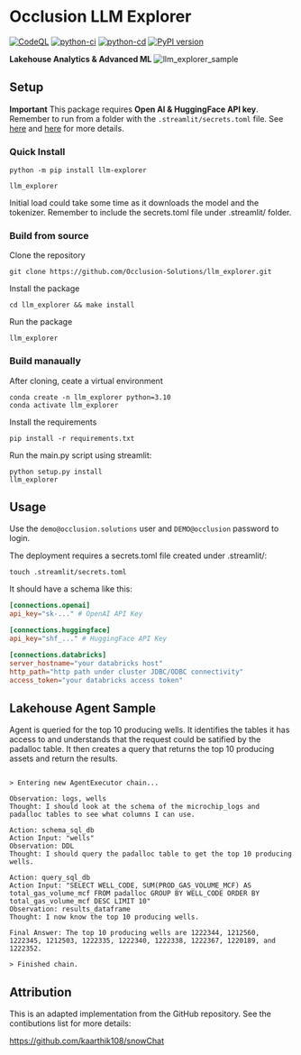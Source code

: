 # Occlusion LLM Explorer

[![CodeQL](https://github.com/Occlusion-Solutions/occlussion_llm_explorer/actions/workflows/github-code-scanning/codeql/badge.svg)](https://github.com/Occlusion-Solutions/occlussion_llm_explorer/actions/workflows/github-code-scanning/codeql) [![python-ci](https://github.com/Occlusion-Solutions/occlussion_llm_explorer/actions/workflows/python-ci.yml/badge.svg)](https://github.com/Occlusion-Solutions/occlussion_llm_explorer/actions/workflows/python-ci.yml) [![python-cd](https://github.com/Occlusion-Solutions/occlussion_llm_explorer/actions/workflows/python-cd.yml/badge.svg)](https://github.com/Occlusion-Solutions/occlussion_llm_explorer/actions/workflows/python-cd.yml) [![PyPI version](https://badge.fury.io/py/llm-explorer.svg)](https://badge.fury.io/py/llm-explorer)

**Lakehouse Analytics &amp; Advanced ML**
![llm_explorer_sample](https://github.com/Occlusion-Solutions/occlussion_llm_explorer/assets/11726633/f6a5753d-681c-418f-babb-0a2df74dd4d8)

## Setup

**Important** This package requires **Open AI & HuggingFace API key**. Remember to run from a folder with the `.streamlit/secrets.toml` file.
See [here](https://beta.openai.com/docs/developer-quickstart/your-api-keys) and [here](https://huggingface.co/docs/hub/quicktour.html#authentication) for more details.

### Quick Install

```shell
python -m pip install llm-explorer
```

```shell
llm_explorer
```

Initial load could take some time as it downloads the model and the tokenizer. Remember to include the secrets.toml file under .streamlit/ folder.

### Build from source

Clone the repository

```shell
git clone https://github.com/Occlusion-Solutions/llm_explorer.git
```

Install the package

``` shell
cd llm_explorer && make install
```

Run the package

```shell
llm_explorer
```

### Build manaually

After cloning, ceate a virtual environment

```shell
conda create -n llm_explorer python=3.10
conda activate llm_explorer
```

Install the requirements

```shell
pip install -r requirements.txt
```

Run the main.py script using streamlit:

```shell
python setup.py install
llm_explorer
```

## Usage

Use the `demo@occlusion.solutions` user and `DEMO@occlusion` password to login.

The deployment requires a secrets.toml file created under .streamlit/:

```shell
touch .streamlit/secrets.toml
```

It should have a schema like this:

```toml
[connections.openai]
api_key="sk-..." # OpenAI API Key

[connections.huggingface]
api_key="shf_..." # HuggingFace API Key

[connections.databricks]
server_hostname="your databricks host"
http_path="http path under cluster JDBC/ODBC connectivity"
access_token="your databricks access token"
```

## Lakehouse Agent Sample

Agent is queried for the top 10 producing wells. It identifies the tables it has access to and understands that the request could be satified by the padalloc table. It then creates a query that returns the top 10 producing assets and return the results.

```shell

> Entering new AgentExecutor chain...

Observation: logs, wells
Thought: I should look at the schema of the microchip_logs and padalloc tables to see what columns I can use.

Action: schema_sql_db
Action Input: "wells"
Observation: DDL
Thought: I should query the padalloc table to get the top 10 producing wells.

Action: query_sql_db
Action Input: "SELECT WELL_CODE, SUM(PROD_GAS_VOLUME_MCF) AS total_gas_volume_mcf FROM padalloc GROUP BY WELL_CODE ORDER BY total_gas_volume_mcf DESC LIMIT 10"
Observation: results_dataframe
Thought: I now know the top 10 producing wells.

Final Answer: The top 10 producing wells are 1222344, 1212560, 1222345, 1212503, 1222335, 1222340, 1222338, 1222367, 1220189, and 1222352.

> Finished chain.
```

## Attribution

This is an adapted implementation from the GitHub repository. See the contibutions list for more details:

https://github.com/kaarthik108/snowChat